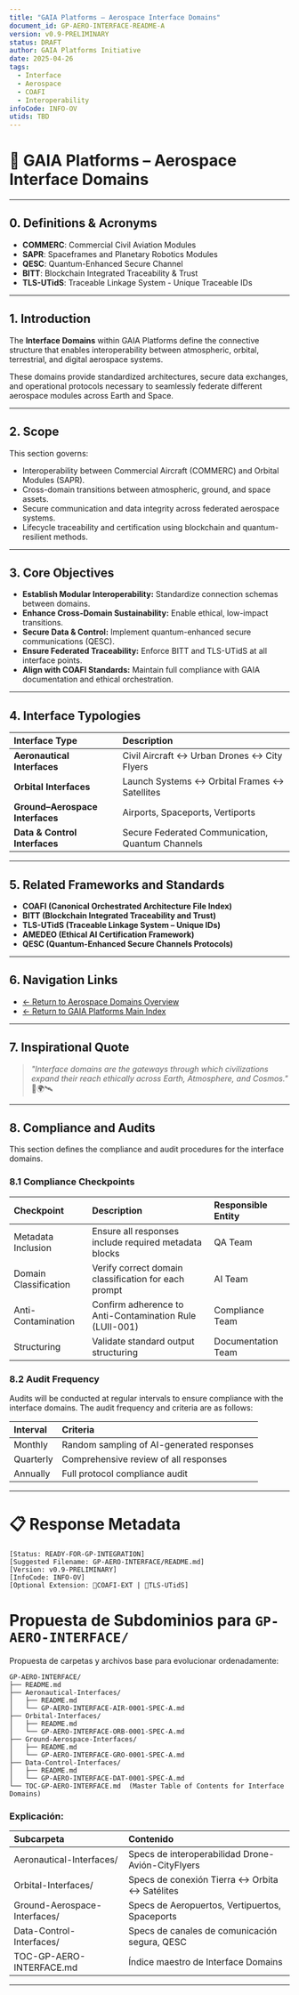 ```yaml
---
title: "GAIA Platforms – Aerospace Interface Domains"
document_id: GP-AERO-INTERFACE-README-A
version: v0.9-PRELIMINARY
status: DRAFT
author: GAIA Platforms Initiative
date: 2025-04-26
tags:
  - Interface
  - Aerospace
  - COAFI
  - Interoperability
infoCode: INFO-OV
utids: TBD
---
```


# 🌌 GAIA Platforms – Aerospace Interface Domains

---

## 0. Definitions & Acronyms

- **COMMERC**: Commercial Civil Aviation Modules
- **SAPR**: Spaceframes and Planetary Robotics Modules
- **QESC**: Quantum-Enhanced Secure Channel
- **BITT**: Blockchain Integrated Traceability & Trust
- **TLS-UTidS**: Traceable Linkage System - Unique Traceable IDs

---

## 1. Introduction

The **Interface Domains** within GAIA Platforms define the connective structure that enables interoperability between atmospheric, orbital, terrestrial, and digital aerospace systems.

These domains provide standardized architectures, secure data exchanges, and operational protocols necessary to seamlessly federate different aerospace modules across Earth and Space.

---

## 2. Scope

This section governs:

- Interoperability between Commercial Aircraft (COMMERC) and Orbital Modules (SAPR).
- Cross-domain transitions between atmospheric, ground, and space assets.
- Secure communication and data integrity across federated aerospace systems.
- Lifecycle traceability and certification using blockchain and quantum-resilient methods.

---

## 3. Core Objectives

- **Establish Modular Interoperability:** Standardize connection schemas between domains.
- **Enhance Cross-Domain Sustainability:** Enable ethical, low-impact transitions.
- **Secure Data & Control:** Implement quantum-enhanced secure communications (QESC).
- **Ensure Federated Traceability:** Enforce BITT and TLS-UTidS at all interface points.
- **Align with COAFI Standards:** Maintain full compliance with GAIA documentation and ethical orchestration.

---

## 4. Interface Typologies

| Interface Type | Description |
|:---|:---|
| **Aeronautical Interfaces** | Civil Aircraft ↔ Urban Drones ↔ City Flyers |
| **Orbital Interfaces** | Launch Systems ↔ Orbital Frames ↔ Satellites |
| **Ground–Aerospace Interfaces** | Airports, Spaceports, Vertiports |
| **Data & Control Interfaces** | Secure Federated Communication, Quantum Channels |

---

## 5. Related Frameworks and Standards

- **COAFI (Canonical Orchestrated Architecture File Index)**  
- **BITT (Blockchain Integrated Traceability and Trust)**  
- **TLS-UTidS (Traceable Linkage System – Unique IDs)**  
- **AMEDEO (Ethical AI Certification Framework)**  
- **QESC (Quantum-Enhanced Secure Channels Protocols)**

---

## 6. Navigation Links

- [← Return to Aerospace Domains Overview](../../AEROSPACE/README.md)
- [← Return to GAIA Platforms Main Index](../../../README.md)

---

## 7. Inspirational Quote

> *"Interface domains are the gateways through which civilizations expand their reach ethically across Earth, Atmosphere, and Cosmos."* 🚀🌍🛰️

---

## 8. Compliance and Audits

This section defines the compliance and audit procedures for the interface domains.

### 8.1 Compliance Checkpoints

| Checkpoint | Description | Responsible Entity |
|:---|:---|:---|
| Metadata Inclusion | Ensure all responses include required metadata blocks | QA Team |
| Domain Classification | Verify correct domain classification for each prompt | AI Team |
| Anti-Contamination | Confirm adherence to Anti-Contamination Rule (LUII-001) | Compliance Team |
| Structuring | Validate standard output structuring | Documentation Team |

### 8.2 Audit Frequency

Audits will be conducted at regular intervals to ensure compliance with the interface domains. The audit frequency and criteria are as follows:

| Interval | Criteria |
|:---|:---|
| Monthly | Random sampling of AI-generated responses |
| Quarterly | Comprehensive review of all responses |
| Annually | Full protocol compliance audit |

---

# 📋 Response Metadata

```plaintext
[Status: READY-FOR-GP-INTEGRATION]
[Suggested Filename: GP-AERO-INTERFACE/README.md]
[Version: v0.9-PRELIMINARY]
[InfoCode: INFO-OV]
[Optional Extension: 🔹COAFI-EXT | 🔹TLS-UTidS]
```

# Propuesta de Subdominios para `GP-AERO-INTERFACE/`

Propuesta de carpetas y archivos base para evolucionar ordenadamente:

```plaintext
GP-AERO-INTERFACE/
├── README.md
├── Aeronautical-Interfaces/
│   ├── README.md
│   └── GP-AERO-INTERFACE-AIR-0001-SPEC-A.md
├── Orbital-Interfaces/
│   ├── README.md
│   └── GP-AERO-INTERFACE-ORB-0001-SPEC-A.md
├── Ground-Aerospace-Interfaces/
│   ├── README.md
│   └── GP-AERO-INTERFACE-GRO-0001-SPEC-A.md
├── Data-Control-Interfaces/
│   ├── README.md
│   └── GP-AERO-INTERFACE-DAT-0001-SPEC-A.md
└── TOC-GP-AERO-INTERFACE.md  (Master Table of Contents for Interface Domains)
```

### Explicación:

| Subcarpeta | Contenido |
|:---|:---|
| Aeronautical-Interfaces/ | Specs de interoperabilidad Drone-Avión-CityFlyers |
| Orbital-Interfaces/ | Specs de conexión Tierra ↔ Orbita ↔ Satélites |
| Ground-Aerospace-Interfaces/ | Specs de Aeropuertos, Vertipuertos, Spaceports |
| Data-Control-Interfaces/ | Specs de canales de comunicación segura, QESC |
| TOC-GP-AERO-INTERFACE.md | Índice maestro de Interface Domains |

---

